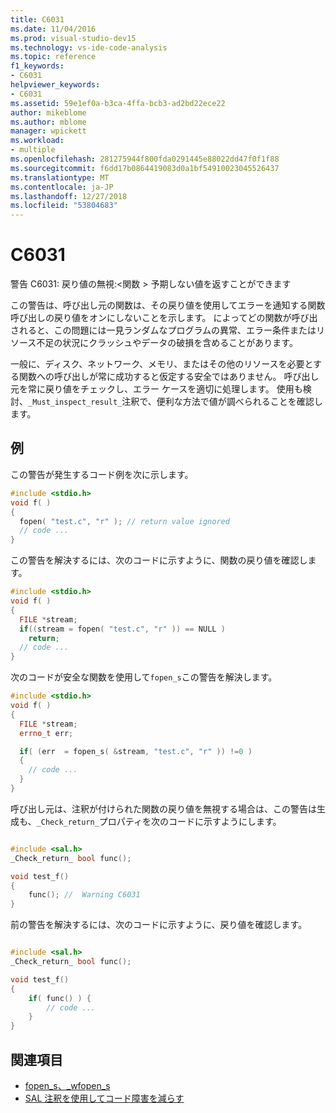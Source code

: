 ```yaml
---
title: C6031
ms.date: 11/04/2016
ms.prod: visual-studio-dev15
ms.technology: vs-ide-code-analysis
ms.topic: reference
f1_keywords:
- C6031
helpviewer_keywords:
- C6031
ms.assetid: 59e1ef0a-b3ca-4ffa-bcb3-ad2bd22ece22
author: mikeblome
ms.author: mblome
manager: wpickett
ms.workload:
- multiple
ms.openlocfilehash: 281275944f800fda0291445e88022dd47f0f1f88
ms.sourcegitcommit: f6dd17b0864419083d0a1bf54910023045526437
ms.translationtype: MT
ms.contentlocale: ja-JP
ms.lasthandoff: 12/27/2018
ms.locfileid: "53804683"
---
```

# <a name="c6031"></a>C6031
警告 C6031: 戻り値の無視:\<関数 > 予期しない値を返すことができます

 この警告は、呼び出し元の関数は、その戻り値を使用してエラーを通知する関数呼び出しの戻り値をオンにしないことを示します。 によってどの関数が呼び出されると、この問題には一見ランダムなプログラムの異常、エラー条件またはリソース不足の状況にクラッシュやデータの破損を含めることがあります。

 一般に、ディスク、ネットワーク、メモリ、またはその他のリソースを必要とする関数への呼び出しが常に成功すると仮定する安全ではありません。 呼び出し元を常に戻り値をチェックし、エラー ケースを適切に処理します。 使用も検討、`_Must_inspect_result_`注釈で、便利な方法で値が調べられることを確認します。

## <a name="example"></a>例
 この警告が発生するコード例を次に示します。

```cpp
#include <stdio.h>
void f( )
{
  fopen( "test.c", "r" ); // return value ignored
  // code ...
}
```

 この警告を解決するには、次のコードに示すように、関数の戻り値を確認します。

```cpp
#include <stdio.h>
void f( )
{
  FILE *stream;
  if((stream = fopen( "test.c", "r" )) == NULL )
    return;
  // code ...
}
```

 次のコードが安全な関数を使用して`fopen_s`この警告を解決します。

```cpp
#include <stdio.h>
void f( )
{
  FILE *stream;
  errno_t err;

  if( (err  = fopen_s( &stream, "test.c", "r" )) !=0 )
  {
    // code ...
  }
}
```

 呼び出し元は、注釈が付けられた関数の戻り値を無視する場合は、この警告は生成も、`_Check_return_`プロパティを次のコードに示すようにします。

```cpp

#include <sal.h>
_Check_return_ bool func();

void test_f()
{
    func(); //  Warning C6031
}
```

 前の警告を解決するには、次のコードに示すように、戻り値を確認します。

```cpp

#include <sal.h>
_Check_return_ bool func();

void test_f()
{
    if( func() ) {
        // code ...
    }
}
```

## <a name="see-also"></a>関連項目

- [fopen_s、_wfopen_s](/cpp/c-runtime-library/reference/fopen-s-wfopen-s)
- [SAL 注釈を使用してコード障害を減らす](using-sal-annotations-to-reduce-c-cpp-code-defects.md)
